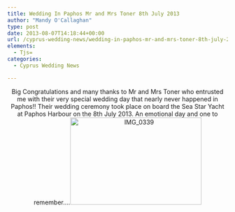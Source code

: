 ```yaml
---
title: Wedding In Paphos Mr and Mrs Toner 8th July 2013
author: "Mandy O'Callaghan"
type: post
date: 2013-08-07T14:18:44+00:00
url: /cyprus-wedding-news/wedding-in-paphos-mr-and-mrs-toner-8th-july-2013/
elements:
  - Tjs=
categories:
  - Cyprus Wedding News

---
```

<p style="text-align: center">
  Big Congratulations and many thanks to Mr and Mrs Toner who entrusted me with their very special wedding day that nearly never happened in Paphos!! Their wedding ceremony took place on board the Sea Star Yacht at Paphos Harbour on the 8th July 2013. An emotional day and one to remember&#8230;.<a href="http://www.amazingcyprusweddings.com/wp-content/uploads/2013/08/IMG_0339.jpg"><img class="size-medium wp-image-898 aligncenter" alt="IMG_0339" src="http://www.amazingcyprusweddings.com/wp-content/uploads/2013/08/IMG_0339-300x200.jpg" width="300" height="200" srcset="https://www.amazingcyprusweddings.com/wp-content/uploads/2013/08/IMG_0339-300x200.jpg 300w, https://www.amazingcyprusweddings.com/wp-content/uploads/2013/08/IMG_0339-435x290.jpg 435w, https://www.amazingcyprusweddings.com/wp-content/uploads/2013/08/IMG_0339-220x147.jpg 220w, https://www.amazingcyprusweddings.com/wp-content/uploads/2013/08/IMG_0339.jpg 480w" sizes="(max-width: 300px) 100vw, 300px" /></a>
</p>